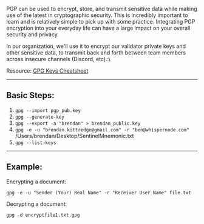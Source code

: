 PGP can be used to encrypt, store, and transmit sensitive data while making use of the latest in cryptographic security. This is incredibly important to learn and is relatively simple to pick up with some practice. Integrating PGP encryption into your everyday life can have a large impact on your overall security and privacy.

In our organization, we'll use it to encrypt our validator private keys and other sensitive data, to transmit back and forth between team members across insecure channels (Discord, etc).:\


Resource: [GPG Keys Cheatsheet](https://rtcamp.com/tutorials/linux/gpg-keys/ "GPG Keys Cheatsheet")

---

## Basic Steps:

1. `gpg --import pgp_pub.key`
2. `gpg --generate-key`
3. `gpg --export -a "brendan" > brendan_public.key`
4. `gpg -e -u "brendan.kittredge@gmail.com" -r "ben@whispernode.com" `/Users/brendan/Desktop/SentinelMnemonic.txt
5. `gpg --list-keys`

---

## Example:

Encrypting a document:

```shell
gpg -e -u "Sender (Your) Real Name" -r "Receiver User Name" file.txt
```

Decrypting a document:

```shell
gpg -d encryptfile1.txt.gpg
```

<br>
